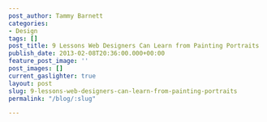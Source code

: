 ```yaml
---
post_author: Tammy Barnett
categories:
- Design
tags: []
post_title: 9 Lessons Web Designers Can Learn from Painting Portraits
publish_date: 2013-02-08T20:36:00.000+00:00
feature_post_image: ''
post_images: []
current_gaslighter: true
layout: post
slug: 9-lessons-web-designers-can-learn-from-painting-portraits
permalink: "/blog/:slug"

---
```

<script async class="speakerdeck-embed" data-id="a8b97c6054380130178722000a1e8e84" data-ratio="1.33333333333333" src="//speakerdeck.com/assets/embed.js"></script>
